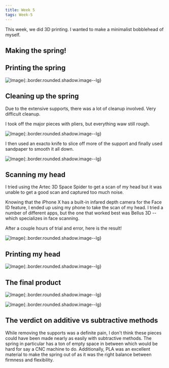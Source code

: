 ```yaml
---
title: Week 5
tags: Week-5
---
```



This week, we did 3D printing. I wanted to make a minimalist bobblehead of myself.

## Making the spring!



## Printing the spring


![Image](https://i.imgur.com/IWmnfC2.jpg){:.border.rounded.shadow.image--lg}


## Cleaning up the spring

Due to the extensive supports, there was a lot of cleanup involved. Very difficult cleanup.

I took off the major pieces with pliers, but everything waw still rough.

![Image](https://i.imgur.com/O4mKvq1.jpg){:.border.rounded.shadow.image--lg}

I then used an exacto knife to slice off more of the support and finally used sandpaper to smooth it all down.

![Image](https://i.imgur.com/tuHWIil.jpg){:.border.rounded.shadow.image--lg}


## Scanning my head

I tried using the Artec 3D Space Spider to get a scan of my head but it was unable to get a good scan and captured too much noise. 

Knowing that the iPhone X has a built-in infared depth camera for the Face ID feature, I ended up using my phone to take the scan of my head. I tried a number of different apps, but the one that worked best was Bellus 3D -- which specializes in face scanning.

After a couple hours of trial and error, here is the result!

![Image](https://i.imgur.com/bPejCKz.jpg){:.border.rounded.shadow.image--lg}

## Printing my head

![Image](https://i.imgur.com/TG3IPBP.jpg){:.border.rounded.shadow.image--lg}

## The final product

![Image](https://i.imgur.com/gJYP2yJ.jpg){:.border.rounded.shadow.image--lg}

![Image](https://i.imgur.com/PIIJI2E.jpg){:.border.rounded.shadow.image--lg}

## The verdict on additive vs subtractive methods

While removing the supports was a definite pain, I don't think these pieces could have been made nearly as easily with subtractive methods. The spring in particular has a ton of empty space in between which would be hard for say a CNC machine to do. Additionally, PLA was an excellent material to make the spring out of as it was the right balance between firmness and flexibility.








<!--more-->
